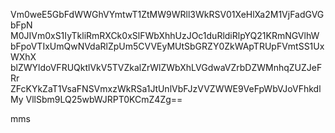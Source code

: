 Vm0weE5GbFdWWGhVYmtwT1ZtMW9WRll3WkRSV01XeHlXa2M1VjFadGVGbFpN
M0JIVm0xS1IyTkliRmRXCk0xSlFWbXhhUzJOc1duRldiRlpYQ21KRmNGVlhW
bFpoVTIxUmQwNVdaRlZpUm5CVVEyMUtSbGRZY0ZkWApTRUpFVmtSS1UxWXhX
blZWYldoVFRUQktlVkV5TVZkalZrWlZWbXhLVGdwaVZrbDZWMnhqZUZJeFRr
ZFcKYkZaT1VsaFNSVmxzWkRSa1JtUnlVbFJzVVZWWE9VeFpWbVJoVFhkdlMy
VllSbm9LQ25wbWJRPT0KCmZ4Zg==

mms